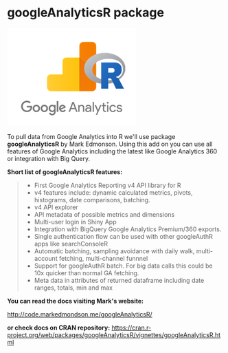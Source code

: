 # googleAnalyticsR package

![](/assets/gar_logo.png)

To pull data from Google Analytics into R we'll use package **googleAnalyticsR** by Mark Edmonson. Using this add on you can use all features of Google Analytics including the latest like Google Analytics 360 or integration with Big Query.

**Short list of googleAnalyticsR features:**

> * First Google Analytics Reporting v4 API library for R
> * v4 features include: dynamic calculated metrics, pivots, histograms, date comparisons, batching.
> * v4 API explorer
> * API metadata of possible metrics and dimensions
> * Multi-user login in Shiny App
> * Integration with BigQuery Google Analytics Premium\/360 exports.
> * Single authentication flow can be used with other googleAuthR apps like searchConsoleR
> * Automatic batching, sampling avoidance with daily walk, multi-account fetching, multi-channel funnnel
> * Support for googleAuthR batch. For big data calls this could be 10x quicker than normal GA fetching.
> * Meta data in attributes of returned dataframe including date ranges, totals, min and max

**You can read the docs visiting Mark's website:**

[http:\/\/code.markedmondson.me\/googleAnalyticsR\/](http://code.markedmondson.me/googleAnalyticsR/)

**or check docs on CRAN repository:**
[https:\/\/cran.r-project.org\/web\/packages\/googleAnalyticsR\/vignettes\/googleAnalyticsR.html](https://cran.r-project.org/web/packages/googleAnalyticsR/vignettes/googleAnalyticsR.html)

